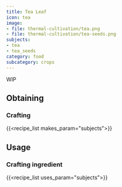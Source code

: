 ```yaml
---
title: Tea Leaf
icon: tea
image:
- file: thermal-cultivation/tea.png
- file: thermal-cultivation/tea-seeds.png
subjects: 
- tea
- tea_seeds
category: food
subcategory: crops
---
```


WIP

Obtaining
---------

### Crafting
{{<recipe_list makes_param="subjects">}}

Usage
-----

### Crafting ingredient
{{<recipe_list uses_param="subjects">}}